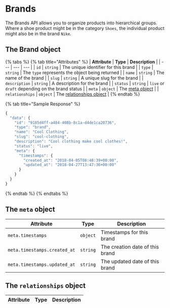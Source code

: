 # Brands

The Brands API allows you to organize products into hierarchical groups. Where a shoe product might be in the category `Shoes`, the individual product might also be in the brand `Nike`.

## The Brand object

{% tabs %}
{% tab title="Attributes" %}
| **Attribute** | **Type** | **Description** |
| --- | --- | --- |
| `id` | `string` | The unique identifier for this brand |
| `type` | `string` | The `type` represents the object being returned |
| `name` | `string` | The name of the brand |
| `slug` | `string` | A unique slug for the brand |
| `description` | `string` | A description for the brand |
| `status` | `string` | `live` or `draft` depending on the brand status |
| `meta` | `object` | The [meta object](./#the-meta-object) |
| `relationships` | `object` | The [relationships object](./#the-relationships-object) |
{% endtab %}

{% tab title="Sample Response" %}
```javascript
{
  "data": {
    "id": "9185d4ff-a484-408b-8c1a-d4de1ca20736",
    "type": "brand",
    "name": "Cool Clothing",
    "slug": "cool-clothing",
    "description": "Cool clothing make cool clothes!",
    "status": "live",
    "meta": {
      "timestamps": {
        "created_at": "2018-04-05T08:48:39+00:00",
        "updated_at": "2018-04-27T13:47:36+00:00"
      }
    }
  }
}
```
{% endtab %}
{% endtabs %}

## The `meta` object

| **Attribute** | **Type** | **Description** |
| --- | --- | --- |
| `meta.timestamps` | `object` | Timestamps for this brand |
| `meta.timestamps.created_at` | `string` | The creation date of this brand |
| `meta.timestamps.updated_at` | `string` | The updated date of this brand |

## The `relationships` object

| **Attribute** | **Type** | **Description** |
| --- | --- | --- |


